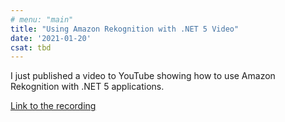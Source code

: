 ```yaml
---
# menu: "main"
title: "Using Amazon Rekognition with .NET 5 Video"
date: '2021-01-20'
csat: tbd
---
```


I just published a video to YouTube showing how to use Amazon Rekognition with .NET 5 applications. 

[Link to the recording](https://www.youtube.com/watch?v=f46o5vsBNpk)